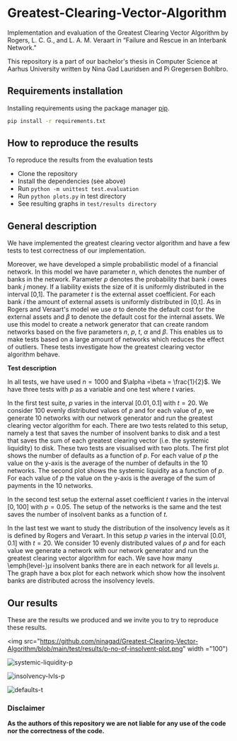 # Greatest-Clearing-Vector-Algorithm
Implementation and evaluation of the Greatest Clearing Vector Algorithm by Rogers, L. C. G., and L. A. M. Veraart in “Failure and Rescue in an Interbank Network."

This repository is a part of our bachelor's thesis in Computer Science at Aarhus University written by Nina Gad Lauridsen and Pi Gregersen Bohlbro. 


## Requirements installation

Installing requirements using the package manager [pip](https://pip.pypa.io/en/stable/).

```bash
pip install -r requirements.txt
```

## How to reproduce the results

To reproduce the results from the evaluation tests
- Clone the repository
- Install the dependencies (see above)
- Run `python -m unittest test.evaluation`
- Run `python plots.py` in test directory
- See resulting graphs in `test/results directory`


## General description

We have implemented the greatest clearing vector algorithm and have a few tests to test correctness of our implementation. 

Moreover, we have developed a simple probabilistic model of a financial network. In this model we have parameter $n$, which denotes the number of banks in the network. Parameter $p$ denotes the probability that bank $i$ owes bank $j$ money. If a liability exists the size of it is uniformly distributed in the interval [0,1]. The parameter $t$ is the external asset coefficient. For each bank $i$ the amount of external assets is uniformly distributed in [0,t]. As in Rogers and Veraart's model we use $\alpha$ to denote the default cost for the external assets and $\beta$ to denote the default cost for the internal assets. We use this model to create a network generator that can create random networks based on the five parameters $n$, $p$, $t$, $\alpha$ and $\beta$. This enables us to make tests based on a large amount of networks which reduces the effect of outliers. These tests investigate how the greatest clearing vector algorithm behave. 

**Test description**

In all tests, we have used $n=1000$ and $\alpha =\beta = \frac{1}{2}$. We have three tests with $p$ as a variable and one test where $t$ varies. 

In the first test suite, $p$ varies in the interval $[0.01, 0.1]$ with $t=20$. We consider 100 evenly distributed values of $p$ and for each value of $p$, we generate 10 networks with our network generator and run the greatest clearing vector algorithm for each. There are two tests related to this setup, namely a test that saves the number of insolvent banks to disk and a test that saves the sum of each greatest clearing vector (i.e. the systemic liquidity) to disk. These two tests are visualised with two plots. The first plot shows the number of defaults as a function of $p$. For each value of $p$ the value on the y-axis is the average of the number of defaults in the 10 networks. The second plot shows the systemic liquidity as a function of $p$. For each value of $p$ the value on the y-axis is the average of the sum of payments in the 10 networks. 

In the second test setup the external asset coefficient $t$ varies in the interval $[0, 100]$ with $p=0.05$. The setup of the networks is the same and the test saves the number of insolvent banks as a function of $t$.

In the last test we want to study the distribution of the insolvency levels as it is defined by Rogers and Veraart. In this setup $p$ varies in the interval $[0.01, 0.1]$ with $t=20$. We consider 10 evenly distributed values of $p$ and for each value we generate a network with our network generator and run the greatest clearing vector algorithm for each. We save how many \emph{level-}$\mu$ insolvent banks there are in each network for all levels $\mu$. The graph have a box plot for each network which show how the insolvent banks are distributed across the insolvency levels. 


## Our results
These are the results we produced and we invite you to try to reproduce these results. 

<img src="https://github.com/ninagad/Greatest-Clearing-Vector-Algorithm/blob/main/test/results/p-no-of-insolvent-plot.png" width ="100")


![systemic-liquidity-p](https://github.com/ninagad/Greatest-Clearing-Vector-Algorithm/blob/main/test/results/p-size-of-gcv-plot.png)


![insolvency-lvls-p](https://github.com/ninagad/Greatest-Clearing-Vector-Algorithm/blob/main/test/results/p-insolvency-levels-boxplot.png)


![defaults-t](https://github.com/ninagad/Greatest-Clearing-Vector-Algorithm/blob/main/test/results/t-no-of-insolvent-plot.png)


### Disclaimer

**As the authors of this repository we are not liable for any use of the code nor the correctness of the code.** 
